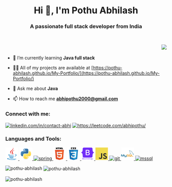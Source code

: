 
<h1 align="center">Hi 👋, I'm Pothu Abhilash</h1>
<h3 align="center">A passionate full stack developer from India</h3>




<p align="left"> <a href="https://twitter.com/" target="blank"><img src="https://img.shields.io/twitter/follow/?logo=twitter&style=for-the-badge" alt="" /></a> </p>
<p align ="right" width =400px> <img src = "[https://cdn.dribbble.com/users/2646423/screenshots/5507196/computer.gif](https://cdn.dribbble.com/users/1162077/screenshots/3848914/media/7ed7d5ca074b48b328150e5a231e8d1f.gif)"</p>

- 🌱 I’m currently learning **Java full stack**

- 👨‍💻 All of my projects are available at [https://pothu-abhilash.github.io/My-Portfolio/](https://pothu-abhilash.github.io/My-Portfolio/)

- 💬 Ask me about **Java**

- 📫 How to reach me **abhipothu2000@gmail.com**

<h3 align="left">Connect with me:</h3>
<p align="left">
<a href="https://linkedin.com/in/linkedin.com/in/contact-abhi" target="blank"><img align="center" src="https://raw.githubusercontent.com/rahuldkjain/github-profile-readme-generator/master/src/images/icons/Social/linked-in-alt.svg" alt="linkedin.com/in/contact-abhi" height="30" width="40" /></a>
<a href="https://www.leetcode.com/https://leetcode.com/abhipothu/" target="blank"><img align="center" src="https://raw.githubusercontent.com/rahuldkjain/github-profile-readme-generator/master/src/images/icons/Social/leet-code.svg" alt="https://leetcode.com/abhipothu/" height="30" width="40" /></a>
</p>

<h3 align="left">Languages and Tools:</h3>
<p align="left"> 
    <a href="https://www.java.com" target="_blank" rel="noreferrer"> <img src="https://raw.githubusercontent.com/devicons/devicon/master/icons/java/java-original.svg" alt="java" width="40" height="40"/> </a>
  <a href="https://www.python.org" target="_blank" rel="noreferrer"> <img src="https://raw.githubusercontent.com/devicons/devicon/master/icons/python/python-original.svg" alt="python" width="40" height="40"/> </a>
   <a href="https://spring.io/" target="_blank" rel="noreferrer"> <img src="https://www.vectorlogo.zone/logos/springio/springio-icon.svg" alt="spring" width="40" height="40"/> </a> 
  <a href="https://www.w3.org/html/" target="_blank" rel="noreferrer"> <img src="https://raw.githubusercontent.com/devicons/devicon/master/icons/html5/html5-original-wordmark.svg" alt="html5" width="40" height="40"/> </a>
    <a href="https://www.w3schools.com/css/" target="_blank" rel="noreferrer"> <img src="https://raw.githubusercontent.com/devicons/devicon/master/icons/css3/css3-original-wordmark.svg" alt="css3" width="40" height="40"/> </a> 
  <a href="https://getbootstrap.com" target="_blank" rel="noreferrer"> <img src="https://raw.githubusercontent.com/devicons/devicon/master/icons/bootstrap/bootstrap-plain-wordmark.svg" alt="bootstrap" width="40" height="40"/> </a>
 <a href="https://developer.mozilla.org/en-US/docs/Web/JavaScript" target="_blank" rel="noreferrer"> <img src="https://raw.githubusercontent.com/devicons/devicon/master/icons/javascript/javascript-original.svg" alt="javascript" width="40" height="40"/> </a> 
  <a href="https://git-scm.com/" target="_blank" rel="noreferrer"> <img src="https://www.vectorlogo.zone/logos/git-scm/git-scm-icon.svg" alt="git" width="40" height="40"/> </a> 
 <a href="https://www.mysql.com/" target="_blank" rel="noreferrer"> <img src="https://raw.githubusercontent.com/devicons/devicon/master/icons/mysql/mysql-original-wordmark.svg" alt="mysql" width="40" height="40"/> </a>
  <a href="https://www.microsoft.com/en-us/sql-server" target="_blank" rel="noreferrer"> <img src="https://www.svgrepo.com/show/303229/microsoft-sql-server-logo.svg" alt="mssql" width="40" height="40"/> </a> 
</p>
  
<p><img align="left" src="https://github-readme-stats.vercel.app/api/top-langs?username=pothu-abhilash&show_icons=true&locale=en&layout=compact" alt="pothu-abhilash" /></p>

<p>&nbsp;<img align="center" src="https://github-readme-stats.vercel.app/api?username=pothu-abhilash&show_icons=true&locale=en" alt="pothu-abhilash" /></p>

<p><img align="center" src="https://github-readme-streak-stats.herokuapp.com/?user=pothu-abhilash&" alt="pothu-abhilash" /></p>
